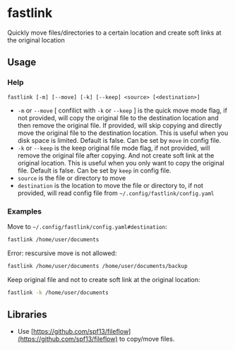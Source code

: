 # fastlink

Quickly move files/directories to a certain location and create soft links at the original location

## Usage

### Help

```
fastlink [-m] [--move] [-k] [--keep] <source> [<destination>]
```

- `-m` or `--move` [ confilict with `-k` or `--keep` ] is the quick move mode flag, if not provided, will copy the original file to the destination location and then remove the original file. If provided, will skip copying and directly move the original file to the destination location. This is useful when you disk space is limited. Default is false. Can be set by `move` in config file.
- `-k` or `--keep` is the keep original file mode flag, if not provided, will remove the original file after copying. And not create soft link at the original location. This is useful when you only want to copy the original file. Default is false. Can be set by `keep` in config file.
- `source` is the file or directory to move
- `destination` is the location to move the file or directory to, if not provided, will read config file from `~/.config/fastlink/config.yaml`

### Examples

Move to `~/.config/fastlink/config.yaml#destination`:

```bash
fastlink /home/user/documents
```

Error: rescursive move is not allowed:

```bash
fastlink /home/user/documents /home/user/documents/backup
```

Keep original file and not to create soft link at the original location:

```bash
fastlink -k /home/user/documents
```

## Libraries

- Use [https://github.com/spf13/fileflow](https://github.com/spf13/fileflow) to copy/move files.
